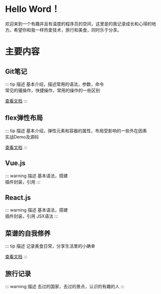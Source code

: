 # Hello Word！

欢迎来到一个有趣并且有温度的程序员的空间，这里是的我记录成长和心得的地方。希望你和我一样热爱技术，旅行和美食，同时乐于分享。 

# 主要内容

## Git笔记 <Badge text="Beta" type="tip" vertical="top"/>

::: tip 描述
基本介绍，描述常用的语法，参数，命令  
常见的骚操作，快捷操作，常用的操作的一些区别

[查看文档](../git/overview)
:::

## flex弹性布局 <Badge text="开发中" type="tip" vertical="top"/>

::: tip 描述
基本介绍，弹性元素和容器的属性，布局受影响的一些外在因素  
实战Demo及源码

[查看文档](../flex/)
:::

## Vue.js <Badge text="计划" type="warn" vertical="top"/>

::: warning  描述
基本语法，搭建  
插件封装，引用
:::

## React.js <Badge text="计划" type="warn" vertical="top"/>

::: warning  描述 
基本语法，搭建  
插件封装，引用
JSX语法
:::

## 菜谱的自我修养 <Badge text="开发中" type="tip" vertical="top"/>

::: tip 描述 
记录美食日常，分享生活里的小确幸

[查看文档](../cookbook/list)
:::

## 旅行记录 <Badge text="计划" type="warn" vertical="top"/>

::: warning 描述 
去过的国家，去过的景点，认识的有趣的人
:::
